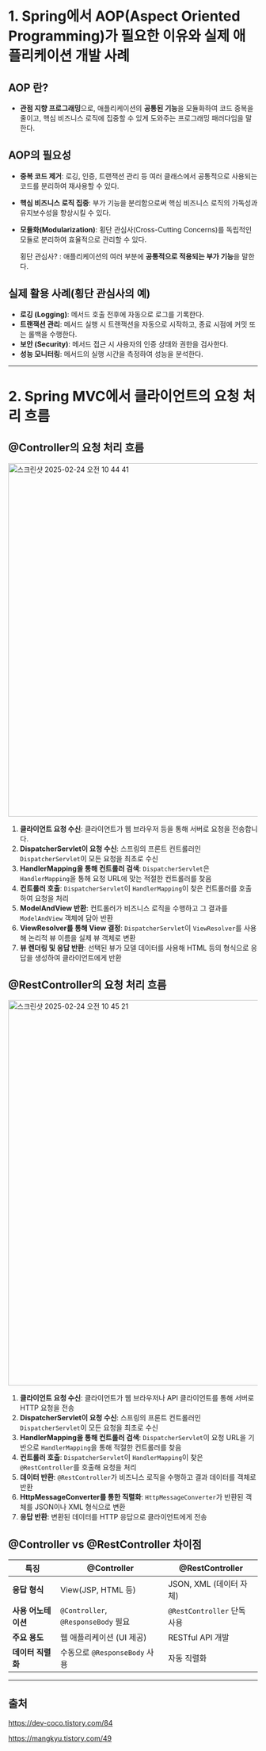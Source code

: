 # 1. Spring에서 AOP(Aspect Oriented Programming)가 필요한 이유와 실제 애플리케이션 개발 사례

## AOP 란?

- **관점 지향 프로그래밍**으로, 애플리케이션의 **공통된  기능**을 모듈화하여 코드 중복을 줄이고, 핵심 비즈니스 로직에 집중할 수 있게 도와주는 프로그래밍 패러다임을 말한다.

## AOP의 필요성

- **중복 코드 제거**: 로깅, 인증, 트랜잭션 관리 등 여러 클래스에서 공통적으로 사용되는 코드를 분리하여 재사용할 수 있다.
- **핵심 비즈니스 로직 집중**: 부가 기능을 분리함으로써 핵심 비즈니스 로직의 가독성과 유지보수성을 향상시킬 수 있다.
- **모듈화(Modularization)**: 횡단 관심사(Cross-Cutting Concerns)를 독립적인 모듈로 분리하여 효율적으로 관리할 수 있다.
    
    횡단 관심사? : 애플리케이션의 여러 부분에 **공통적으로 적용되는 부가 기능**을 말한다.
    

## 실제 활용 사례(횡단 관심사의 예)

- **로깅 (Logging)**: 메서드 호출 전후에 자동으로 로그를 기록한다.
- **트랜잭션 관리**: 메서드 실행 시 트랜잭션을 자동으로 시작하고, 종료 시점에 커밋 또는 롤백을 수행한다.
- **보안 (Security)**: 메서드 접근 시 사용자의 인증 상태와 권한을 검사한다.
- **성능 모니터링**: 메서드의 실행 시간을 측정하여 성능을 분석한다.

---

# 2. Spring MVC에서 클라이언트의 요청 처리 흐름

## @Controller의 요청 처리 흐름

<img width="713" alt="스크린샷 2025-02-24 오전 10 44 41" src="https://github.com/user-attachments/assets/ab0fd31c-d157-497f-8d78-6eb36f5431cc" />


1. **클라이언트 요청 수신**: 클라이언트가 웹 브라우저 등을 통해 서버로 요청을 전송합니다.
2. **DispatcherServlet이 요청 수신**: 스프링의 프론트 컨트롤러인 `DispatcherServlet`이 모든 요청을 최초로 수신
3. **HandlerMapping을 통해 컨트롤러 검색**: `DispatcherServlet`은 `HandlerMapping`을 통해 요청 URL에 맞는 적절한 컨트롤러를 찾음
4. **컨트롤러 호출**: `DispatcherServlet`이 `HandlerMapping`이 찾은 컨트롤러를 호출하여 요청을 처리
5. **ModelAndView 반환**: 컨트롤러가 비즈니스 로직을 수행하고 그 결과를 `ModelAndView` 객체에 담아 반환
6. **ViewResolver를 통해 View 결정**: `DispatcherServlet`이 `ViewResolver`를 사용해 논리적 뷰 이름을 실제 뷰 객체로 변환
7. **뷰 렌더링 및 응답 반환**: 선택된 뷰가 모델 데이터를 사용해 HTML 등의 형식으로 응답을 생성하여 클라이언트에게 반환

## @RestController의 요청 처리 흐름

<img width="778" alt="스크린샷 2025-02-24 오전 10 45 21" src="https://github.com/user-attachments/assets/1ca943df-d096-4305-8b5b-af82fa75aa78" />


1. **클라이언트 요청 수신**: 클라이언트가 웹 브라우저나 API 클라이언트를 통해 서버로 HTTP 요청을 전송
2. **DispatcherServlet이 요청 수신**: 스프링의 프론트 컨트롤러인 `DispatcherServlet`이 모든 요청을 최초로 수신
3. **HandlerMapping을 통해 컨트롤러 검색**: `DispatcherServlet`이 요청 URL을 기반으로 `HandlerMapping`을 통해 적절한 컨트롤러를 찾음
4. **컨트롤러 호출**: `DispatcherServlet`이 `HandlerMapping`이 찾은 `@RestController`를 호출해 요청을 처리
5. **데이터 반환**: `@RestController`가 비즈니스 로직을 수행하고 결과 데이터를 객체로 반환
6. **HttpMessageConverter를 통한 직렬화**: `HttpMessageConverter`가 반환된 객체를 JSON이나 XML 형식으로 변환
7. **응답 반환**: 변환된 데이터를 HTTP 응답으로 클라이언트에게 전송

## @Controller vs @RestController 차이점

| **특징** | **@Controller** | **@RestController** |
| --- | --- | --- |
| **응답 형식** | View(JSP, HTML 등) | JSON, XML (데이터 자체) |
| **사용 어노테이션** | `@Controller`, `@ResponseBody` 필요 | `@RestController` 단독 사용 |
| **주요 용도** | 웹 애플리케이션 (UI 제공) | RESTful API 개발 |
| **데이터 직렬화** | 수동으로 `@ResponseBody` 사용 | 자동 직렬화 |

---

## 출처

 https://dev-coco.tistory.com/84

https://mangkyu.tistory.com/49
